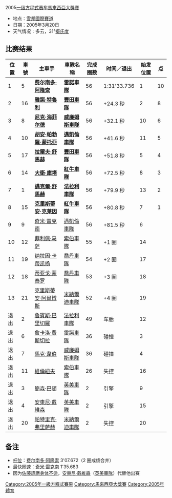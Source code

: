 2005[一级方程式赛车](../Page/一级方程式赛车.md "wikilink")[馬來西亞大獎賽](../Page/馬來西亞大獎賽.md "wikilink")

  - 地点：[雪邦國際賽道](../Page/雪邦國際賽道.md "wikilink")
  - 日期：2005年3月20日
  - 天气情况：多云，31°[摄氏度](../Page/摄氏.md "wikilink")

## 比赛结果

| 位置 | 車號 | 主車手                                                | 車隊名稱                                       | 完成圈数 | 时间／退出       | 始发位置 | 点  |
| -- | -- | -------------------------------------------------- | ------------------------------------------ | ---- | ----------- | ---- | -- |
| 1  | 5  | **[费尔南多·阿隆索](../Page/费尔南多·阿隆索.md "wikilink")**     | **[雷諾車隊](../Page/雷諾車隊.md "wikilink")**     | 56   | 1:31'33.736 | 1    | 10 |
| 2  | 16 | **[雅諾·特魯利](../Page/雅諾·特魯利.md "wikilink")**         | **[豐田車隊](../Page/豐田車隊.md "wikilink")**     | 56   | \+24.3 秒    | 2    | 8  |
| 3  | 8  | **[尼克·海菲尔德](../Page/尼克·海菲尔德.md "wikilink")**       | **[威廉姆斯車隊](../Page/威廉姆斯車隊.md "wikilink")** | 56   | \+32.1 秒    | 10   | 6  |
| 4  | 10 | **[胡安·帕勃羅·蒙托亞](../Page/胡安·帕勃羅·蒙托亞.md "wikilink")** | **[邁凱倫車隊](../Page/邁凱倫車隊.md "wikilink")**   | 56   | \+41.6 秒    | 11   | 5  |
| 5  | 17 | **[拉爾夫·舒馬赫](../Page/拉爾夫·舒馬赫.md "wikilink")**       | **[豐田車隊](../Page/豐田車隊.md "wikilink")**     | 56   | \+51.8 秒    | 5    | 4  |
| 6  | 14 | **[大衛·庫塔](../Page/大衛·庫塔.md "wikilink")**           | **[紅牛車隊](../Page/紅牛車隊.md "wikilink")**     | 56   | \+72.5 秒    | 8    | 3  |
| 7  | 1  | **[邁克爾·舒馬赫](../Page/邁克爾·舒馬赫.md "wikilink")**       | **[法拉利車隊](../Page/法拉利車隊.md "wikilink")**   | 56   | \+79.9 秒    | 13   | 2  |
| 8  | 15 | **[克里斯蒂安·克莱因](../Page/克里斯蒂安·克莱因.md "wikilink")**   | **[紅牛車隊](../Page/紅牛車隊.md "wikilink")**     | 56   | \+80.8 秒    | 7    | 1  |
| 9  | 9  | [奇米·雷克南](../Page/奇米·雷克南.md "wikilink")             | [邁凱倫車隊](../Page/邁凱倫車隊.md "wikilink")       | 56   | \+81.5 秒    | 6    |    |
| 10 | 12 | [菲利佩·马萨](../Page/菲利佩·马萨.md "wikilink")             | [索伯車隊](../Page/索伯車隊.md "wikilink")         | 55   | \+1 圈       | 14   |    |
| 11 | 19 | [纳拉因·卡蒂凯扬](../Page/纳拉因·卡蒂凯扬.md "wikilink")         | [喬丹車隊](../Page/喬丹車隊.md "wikilink")         | 54   | \+2 圈       | 17   |    |
| 12 | 18 | [蒂亚戈·蒙泰罗](../Page/蒂亚戈·蒙泰罗.md "wikilink")           | [喬丹車隊](../Page/喬丹車隊.md "wikilink")         | 53   | \+3 圈       | 18   |    |
| 13 | 21 | [克里斯蒂安·阿爾博斯](../Page/克里斯蒂安·阿爾博斯.md "wikilink")     | [米納爾迪車隊](../Page/米納爾迪車隊.md "wikilink")     | 52   | \+4 圈       | 19   |    |
| 退出 | 2  | [魯賓斯·巴里切羅](../Page/魯賓斯·巴里切羅.md "wikilink")         | [法拉利車隊](../Page/法拉利車隊.md "wikilink")       | 49   | 车胎          | 12   |    |
| 退出 | 6  | [詹卡洛·费斯切拉](../Page/詹卡洛·费斯切拉.md "wikilink")         | [雷諾車隊](../Page/雷諾車隊.md "wikilink")         | 36   | 碰撞          | 3    |    |
| 退出 | 7  | [馬克·韋伯](../Page/馬克·韋伯.md "wikilink")               | [威廉姆斯車隊](../Page/威廉姆斯車隊.md "wikilink")     | 36   | 碰撞          | 4    |    |
| 退出 | 11 | [維倫紐夫](../Page/維倫紐夫.md "wikilink")                 | [索伯車隊](../Page/索伯車隊.md "wikilink")         | 26   | 失控          | 16   |    |
| 退出 | 3  | [簡森·巴頓](../Page/簡森·巴頓.md "wikilink")               | [英美車隊](../Page/英美車隊.md "wikilink")         | 2    | 引擎          | 9    |    |
| 退出 | 4  | [安東尼·戴維森](../Page/安東尼·戴維森.md "wikilink")           | [英美車隊](../Page/英美車隊.md "wikilink")         | 2    | 引擎          | 15   |    |
| 退出 | 20 | [帕特里克·弗里萨赫](../Page/帕特里克·弗里萨赫.md "wikilink")       | [米納爾迪車隊](../Page/米納爾迪車隊.md "wikilink")     | 2    | 失控          | 20   |    |

## 备注

  - [杆位](../Page/杆位.md "wikilink")：[费尔南多·阿隆索](../Page/费尔南多·阿隆索.md "wikilink")
    3'07.672（2 圈成绩合并）
  - 最快圈速：[奇米·雷克南](../Page/奇米·雷克南.md "wikilink") 1'35.683
  - 因为[佐藤琢磨身体不适](../Page/佐藤琢磨.md "wikilink")，[安東尼·戴維森](../Page/安東尼·戴維森.md "wikilink")（[英美車隊](../Page/英美車隊.md "wikilink")）代替他出赛

[Category:2005年一級方程式賽果](https://zh.wikipedia.org/wiki/Category:2005年一級方程式賽果 "wikilink")
[Category:馬來西亞大獎賽](https://zh.wikipedia.org/wiki/Category:馬來西亞大獎賽 "wikilink")
[Category:2005年體育](https://zh.wikipedia.org/wiki/Category:2005年體育 "wikilink")